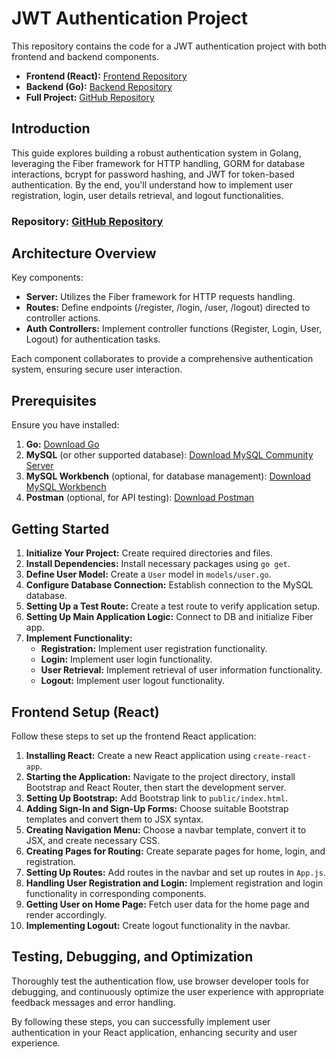 # JWT Authentication Project

This repository contains the code for a JWT authentication project with both frontend and backend components.

- **Frontend (React):** [Frontend Repository](https://github.com/divaamahajan/goBack/tree/main/Frontend)
- **Backend (Go):** [Backend Repository](https://github.com/divaamahajan/goBack/tree/main/Backend)
- **Full Project:** [GitHub Repository](https://github.com/divaamahajan/goBack)

## Introduction

This guide explores building a robust authentication system in Golang, leveraging the Fiber framework for HTTP handling, GORM for database interactions, bcrypt for password hashing, and JWT for token-based authentication. By the end, you'll understand how to implement user registration, login, user details retrieval, and logout functionalities.

### Repository: [GitHub Repository](https://github.com/divaamahajan/goBack)

## Architecture Overview

Key components:

- **Server:** Utilizes the Fiber framework for HTTP requests handling.
- **Routes:** Define endpoints (/register, /login, /user, /logout) directed to controller actions.
- **Auth Controllers:** Implement controller functions (Register, Login, User, Logout) for authentication tasks.

Each component collaborates to provide a comprehensive authentication system, ensuring secure user interaction.

## Prerequisites

Ensure you have installed:

1. **Go:** [Download Go](https://golang.org/dl/)
2. **MySQL** (or other supported database): [Download MySQL Community Server](https://dev.mysql.com/downloads/mysql/)
3. **MySQL Workbench** (optional, for database management): [Download MySQL Workbench](https://www.mysql.com/products/workbench/)
4. **Postman** (optional, for API testing): [Download Postman](https://www.postman.com/downloads/)

## Getting Started

1. **Initialize Your Project:** Create required directories and files.
2. **Install Dependencies:** Install necessary packages using `go get`.
3. **Define User Model:** Create a `User` model in `models/user.go`.
4. **Configure Database Connection:** Establish connection to the MySQL database.
5. **Setting Up a Test Route:** Create a test route to verify application setup.
6. **Setting Up Main Application Logic:** Connect to DB and initialize Fiber app.
7. **Implement Functionality:**
   - **Registration:** Implement user registration functionality.
   - **Login:** Implement user login functionality.
   - **User Retrieval:** Implement retrieval of user information functionality.
   - **Logout:** Implement user logout functionality.

## Frontend Setup (React)

Follow these steps to set up the frontend React application:

1. **Installing React:** Create a new React application using `create-react-app`.
2. **Starting the Application:** Navigate to the project directory, install Bootstrap and React Router, then start the development server.
3. **Setting Up Bootstrap:** Add Bootstrap link to `public/index.html`.
4. **Adding Sign-In and Sign-Up Forms:** Choose suitable Bootstrap templates and convert them to JSX syntax.
5. **Creating Navigation Menu:** Choose a navbar template, convert it to JSX, and create necessary CSS.
6. **Creating Pages for Routing:** Create separate pages for home, login, and registration.
7. **Setting Up Routes:** Add routes in the navbar and set up routes in `App.js`.
8. **Handling User Registration and Login:** Implement registration and login functionality in corresponding components.
9. **Getting User on Home Page:** Fetch user data for the home page and render accordingly.
10. **Implementing Logout:** Create logout functionality in the navbar.

## Testing, Debugging, and Optimization

Thoroughly test the authentication flow, use browser developer tools for debugging, and continuously optimize the user experience with appropriate feedback messages and error handling.

By following these steps, you can successfully implement user authentication in your React application, enhancing security and user experience.
